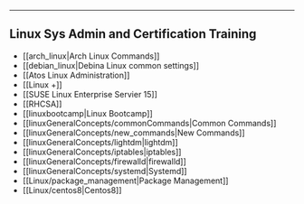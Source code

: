 --------------------------------------------------------------------------------
Linux Sys Admin and Certification Training
--------------------------------------------------------------------------------
* [[arch_linux|Arch Linux Commands]]
* [[debian_linux|Debina Linux common settings]]
* [[Atos Linux Administration]]
* [[Linux +]]
* [[SUSE Linux Enterprise Servier 15]]
* [[RHCSA]]
* [[linuxbootcamp|Linux Bootcamp]]
* [[linuxGeneralConcepts/commonCommands|Common Commands]]
* [[linuxGeneralConcepts/new_commands|New Commands]]
* [[linuxGeneralConcepts/lightdm|lightdm]]
* [[linuxGeneralConcepts/iptables|iptables]]
* [[linuxGeneralConcepts/firewalld|firewalld]]
* [[linuxGeneralConcepts/systemd|Systemd]]
* [[Linux/package_management|Package Management]]
* [[Linux/centos8|Centos8]]
